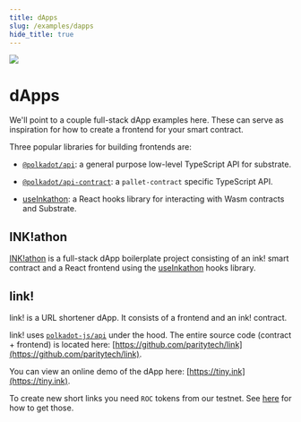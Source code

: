 ```yaml
---
title: dApps
slug: /examples/dapps
hide_title: true
---
```


<img src="/img/title/frontend.svg" className="titlePic" />

# dApps

We'll point to a couple full-stack dApp examples here.
These can serve as inspiration for how to create a frontend for your
smart contract.

Three popular libraries for building frontends are:

- [`@polkadot/api`](https://github.com/polkadot-js/api): a general purpose low-level TypeScript API for substrate.

- [`@polkadot/api-contract`](https://polkadot.js.org/docs/api-contract): a `pallet-contract` specific TypeScript API.

- [useInkathon](https://github.com/scio-labs/use-inkathon): a React hooks library for interacting with Wasm contracts and Substrate.

## INK!athon

[INK!athon](https://inkathon.xyz/) is a full-stack dApp boilerplate project consisting
of an ink! smart contract and a React frontend using the
[useInkathon](https://github.com/scio-labs/use-inkathon) hooks library.

## link!

link! is a URL shortener dApp. It consists of a frontend and an ink! contract.

link! uses [`polkadot-js/api`](https://github.com/polkadot-js/api) under the hood.
The entire source code (contract + frontend) is located here:
[https://github.com/paritytech/link](https://github.com/paritytech/link).

You can view an online demo of the dApp here: [https://tiny.ink](https://tiny.ink).

To create new short links you need `ROC` tokens from our testnet.
See [here](../testing/overview.md) for how to get those.
